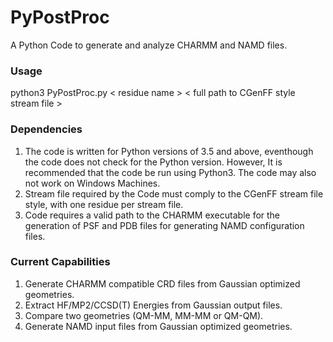 # PyPostProc
A Python Code to generate and analyze CHARMM and NAMD files. 

### Usage
python3 PyPostProc.py < residue name > < full path to CGenFF style stream file >

### Dependencies
1. The code is written for Python versions of 3.5 and above, eventhough the code does not check for the Python version. However, It is recommended that the code be run using Python3. The code may also not work on Windows Machines. 
2. Stream file required by the Code must comply to the CGenFF stream file style, with one residue per stream file.
3. Code requires a valid path to the CHARMM executable for the generation of PSF and PDB files for generating NAMD configuration files.

### Current Capabilities
1. Generate CHARMM compatible CRD files from Gaussian optimized geometries.
2. Extract HF/MP2/CCSD(T) Energies from Gaussian output files.
3. Compare two geometries (QM-MM, MM-MM or QM-QM).
4. Generate NAMD input files from Gaussian optimized geometries.
